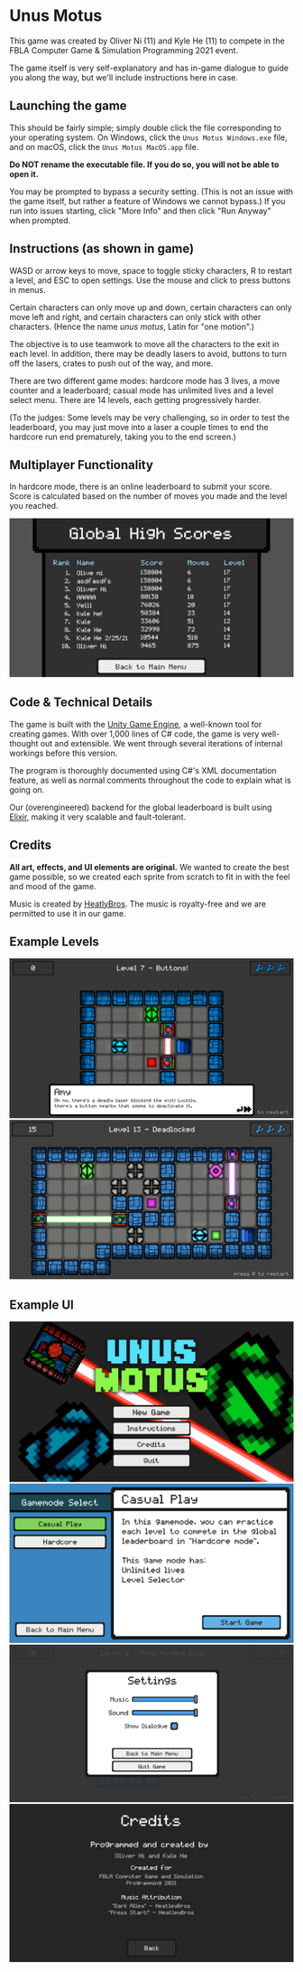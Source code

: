 # Unus Motus

This game was created by Oliver Ni (11) and Kyle He (11) to compete in the FBLA Computer Game & Simulation Programming 2021 event.

The game itself is very self-explanatory and has in-game dialogue to guide you along the way, but we'll include instructions here in case.

## Launching the game

This should be fairly simple; simply double click the file corresponding to your operating system. On Windows, click the `Unus Motus Windows.exe` file, and on macOS, click the `Unus Motus MacOS.app` file.

**Do NOT rename the executable file. If you do so, you will not be able to open it.**

You may be prompted to bypass a security setting. (This is not an issue with the game itself, but rather a feature of Windows we cannot bypass.) If you run into issues starting, click "More Info" and then click "Run Anyway" when prompted.

## Instructions (as shown in game)

WASD or arrow keys to move, space to toggle sticky characters, R to restart a level, and ESC to open settings. Use the mouse and click to press buttons in menus.

Certain characters can only move up and down, certain characters can only move left and right, and certain characters can only stick with other characters. (Hence the name *unus motus*, Latin for "one motion".)

The objective is to use teamwork to move all the characters to the exit in each level. In addition, there may be deadly lasers to avoid, buttons to turn off the lasers, crates to push out of the way, and more.

There are two different game modes: hardcore mode has 3 lives, a move counter and a leaderboard; casual mode has unlimited lives and a level select menu. There are 14 levels, each getting progressively harder.

(To the judges: Some levels may be very challenging, so in order to test the leaderboard, you may just move into a laser a couple times to end the hardcore run end prematurely, taking you to the end screen.)

## Multiplayer Functionality

In hardcore mode, there is an online leaderboard to submit your score. Score is calculated based on the number of moves you made and the level you reached.

![](Screenshots/Leaderboard.png)

## Code & Technical Details

The game is built with the [Unity Game Engine](https://unity.com/), a well-known tool for creating games. With over 1,000 lines of C# code, the game is very well-thought out and extensible. We went through several iterations of internal workings before this version.

The program is thoroughly documented using C#'s XML documentation feature, as well as normal comments throughout the code to explain what is going on.

Our (overengineered) backend for the global leaderboard is built using [Elixir](https://elixir-lang.org/), making it very scalable and fault-tolerant.

## Credits

**All art, effects, and UI elements are original.** We wanted to create the best game possible, so we created each sprite from scratch to fit in with the feel and mood of the game.

Music is created by [HeatlyBros](https://www.youtube.com/channel/UCsLlqLIE-TqDq3lh5kU2PeA). The music is royalty-free and we are permitted to use it in our game.

## Example Levels

![Our in-game helper, Amy, explains lasers to the user.](Screenshots/Level%207.png)
![Level 13 is one of the hardest levels in the game.](Screenshots/Level%2013.png)

## Example UI

![The main menu of the game.](Screenshots/Main%20Menu.png)
![Choosing between casual and hardcore mode.](Screenshots/Gamemode%20Select.png)
![The settings menu, activated with ESC.](Screenshots/Settings%20Menu.png)
![The credits screen.](Screenshots/Credits%20Screen.png)
